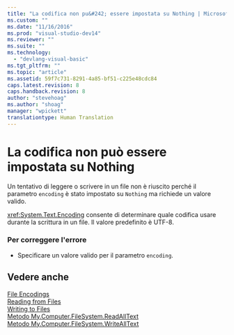 ```yaml
---
title: "La codifica non pu&#242; essere impostata su Nothing | Microsoft Docs"
ms.custom: ""
ms.date: "11/16/2016"
ms.prod: "visual-studio-dev14"
ms.reviewer: ""
ms.suite: ""
ms.technology: 
  - "devlang-visual-basic"
ms.tgt_pltfrm: ""
ms.topic: "article"
ms.assetid: 59f7c731-8291-4a85-bf51-c225e48cdc84
caps.latest.revision: 8
caps.handback.revision: 8
author: "stevehoag"
ms.author: "shoag"
manager: "wpickett"
translationtype: Human Translation
---
```

# La codifica non pu&#242; essere impostata su Nothing
Un tentativo di leggere o scrivere in un file non è riuscito perché il parametro `encoding` è stato impostato su `Nothing` ma richiede un valore valido.  
  
 <xref:System.Text.Encoding> consente di determinare quale codifica usare durante la scrittura in un file. Il valore predefinito è UTF\-8.  
  
### Per correggere l'errore  
  
-   Specificare un valore valido per il parametro `encoding`.  
  
## Vedere anche  
 [File Encodings](../../visual-basic/developing-apps/programming/drives-directories-files/file-encodings.md)   
 [Reading from Files](../../visual-basic/developing-apps/programming/drives-directories-files/reading-from-files.md)   
 [Writing to Files](../../visual-basic/developing-apps/programming/drives-directories-files/writing-to-files.md)   
 [Metodo My.Computer.FileSystem.ReadAllText](http://msdn.microsoft.com/it-it/3a7ac8be-fb1d-4087-bc65-167d6754d57f)   
 [Metodo My.Computer.FileSystem.WriteAllText](http://msdn.microsoft.com/it-it/f507460c-87d9-4504-b74f-3ff825c7d5c4)